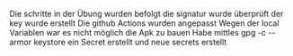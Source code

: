 Die schritte in der Übung wurden befolgt 
die signatur wurde überprüft
der key wurde erstellt
Die github Actions wurden angepasst
Wegen der local Variablen war es nicht möglich die Apk zu bauen
Habe mittles gpg -c --armor keystore ein Secret erstellt
und neue secrets erstellt

